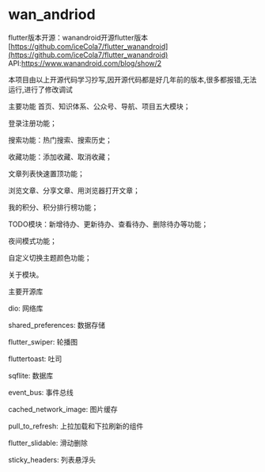 # wan_andriod
flutter版本开源：wanandroid开源flutter版本
[https://github.com/iceCola7/flutter_wanandroid](https://github.com/iceCola7/flutter_wanandroid)
API:https://www.wanandroid.com/blog/show/2

本项目由以上开源代码学习抄写,因开源代码都是好几年前的版本,很多都报错,无法运行,进行了修改调试



主要功能
首页、知识体系、公众号、导航、项目五大模块；

登录注册功能；

搜索功能：热门搜索、搜索历史；

收藏功能：添加收藏、取消收藏；

文章列表快速置顶功能；

浏览文章、分享文章、用浏览器打开文章；

我的积分、积分排行榜功能；

TODO模块：新增待办、更新待办、查看待办、删除待办等功能；

夜间模式功能；

自定义切换主题颜色功能；

关于模块。

主要开源库

dio: 网络库

shared_preferences: 数据存储

flutter_swiper: 轮播图

fluttertoast: 吐司

sqflite: 数据库

event_bus: 事件总线

cached_network_image: 图片缓存

pull_to_refresh: 上拉加载和下拉刷新的组件

flutter_slidable: 滑动删除

sticky_headers: 列表悬浮头
